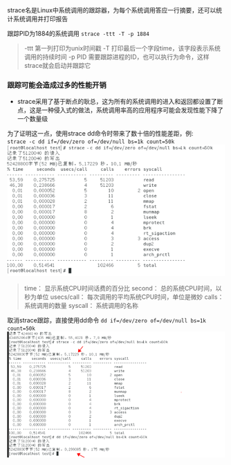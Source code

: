 

strace名是Linux中系统调用的跟踪器，为每个系统调用答应一行摘要，还可以统计系统调用并打印报告

跟踪PID为1884的系统调用
`strace -ttt -T -p 1884`
> -ttt 第一列打印为unix时间戳
> -T 打印最后一个字段time，该字段表示系统调用的持续时间
> -p PID 需要跟踪进程的ID，也可以执行为命令，这样strace就会启动并跟踪它


### 跟踪可能会造成过多的性能开销

- strace采用了基于断点的耿总，这为所有的系统调用的进入和返回都设置了断点，这是一种侵入式的做法，系统调用率高的应用程序可能会发现性能下降了一个数量级  

为了证明这一点，使用strace dd命令时带来了数十倍的性能差距，例:   
`strace -c dd if=/dev/zero of=/dev/null bs=1k count=50k`
![img_13.png](img_13.png)

> time： 显示系统CPU时间话费的百分比
> second： 总的系统CPU时间，以秒为单位
> usecs/call： 每次调用的平均系统CPU时间，单位是微妙
> calls： 系统调用的数量
> syscall： 系统调用的名称

取消strace跟踪，直接使用dd命令
`dd if=/dev/zero of=/dev/null bs=1k count=50k`
![img_14.png](img_14.png)

